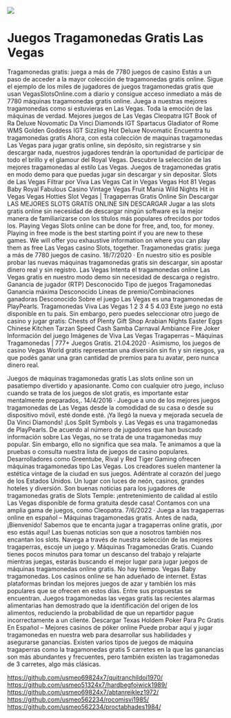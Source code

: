 [![](http://viagrausca.com/mobile.jpg)](http://playandclickcasinos.com/)

# Juegos Tragamonedas Gratis Las Vegas
Tragamonedas gratis: juega a más de 7780 juegos de casino Estás a un paso de acceder a la mayor colección de tragamonedas gratis online. Sigue el ejemplo de los miles de jugadores de juegos tragamonedas gratis que usan VegasSlotsOnline.com a diario y consigue acceso inmediato a más de 7780 máquinas tragamonedas gratis online. Juega a nuestras mejores tragamonedas como si estuvieras en Las Vegas. Toda la emoción de las máquinas de verdad. Mejores juegos de Las Vegas Cleopatra IGT Book of Ra Deluxe Novomatic Da Vinci Diamonds IGT Spartacus Gladiator of Rome WMS Golden Goddess IGT Sizzling Hot Deluxe Novomatic Encuentra tu tragamonedas gratis Ahora, con esta colección de maquinas tragamonedas Las Vegas para jugar gratis online, sin depósito, sin registrarse y sin descargar nada, nuestros jugadores tendrán la oportunidad de participar de todo el brillo y el glamour del Royal Vegas. Descubre la selección de las mejores tragamonedas al estilo Las Vegas. Juegos de tragamonedas gratis en modo demo para que puedas jugar sin descargar y sin depositar. Slots de Las Vegas Filtrar por Viva Las Vegas Cat in Vegas Vegas Hot 81 Vegas Baby Royal Fabulous Casino Vintage Vegas Fruit Mania Wild Nights Hit in Vegas Vegas Hotties Slot Vegas | Tragaperras Gratis Online Sin Descargar LAS MEJORES SLOTS GRATIS ONLINE SIN DESCARGAR Jugar a las slots gratis online sin necesidad de descargar ningún software es la mejor manera de familiarizarse con los títulos más populares ofrecidos por todos los. Playing Vegas Slots online can be done for free, and, too, for money. Playing in free mode is the best starting point if you are new to these games. We will offer you exhaustive information on where you can play them as free Las Vegas casino Slots, together. Tragamonedas gratis: juega a más de 7780 juegos de casino. 18/7/2020 · En nuestro sitio es posible probar las nuevas máquinas tragamonedas gratis sin descargar, sin apostar dinero real y sin registro. Las Vegas Intenta el tragamonedas online Las Vegas gratis en nuestro modo demo sin necesidad de descarga o registro. Ganancia de jugador (RTP) Desconocido Tipo de juegos Tragamonedas Ganancia máxima Desconocido Líneas de premio/Combinaciones ganadoras Desconocido Sobre el juego Las Vegas es una tragamonedas de PlayPearls. Tragamonedas Viva Las Vegas 1 2 3 4 5 4.03 Este juego no está disponible en tu país. Sin embargo, pero puedes seleccionar otro juego de casino y jugar gratis: Chests of Plenty Gift Shop Arabian Nights Easter Eggs Chinese Kitchen Tarzan Speed Cash Samba Carnaval Ambiance Fire Joker Información del juego Imágenes de Viva Las Vegas Tragaperras – Máquinas Tragamonedas | 777+ Juegos Gratis. 21.04.2020 · Asimismo, los juegos de casino Vegas World gratis representan una diversión sin fin y sin riesgos, ya que podés ganar una gran cantidad de premios para tu avatar, pero nunca dinero real.

Juegos de máquinas tragamonedas gratis Las slots online son un pasatiempo divertido y apasionante. Como con cualquier otro juego, incluso cuando se trata de los juegos de slot gratis, es importante estar mentalmente preparados,. 14/4/2016 · Juegue a uno de los mejores juegos tragamonedas de Las Vegas desde la comodidad de su casa o desde su dispositivo móvil, esté donde esté. ¡Ya llegó la nueva y mejorada secuela de Da Vinci Diamonds! ¡Los Split Symbols y. Las Vegas es una tragamonedas de PlayPearls. De acuerdo al número de jugadores que han buscado información sobre Las Vegas, no se trata de una tragamonedas muy popular. Sin embargo, ello no significa que sea mala. Te animamos a que la pruebas o consulta nuestra lista de juegos de casino populares. Desarrolladores como Greentube, Rival y Red Tiger Gaming ofrecen máquinas tragamonedas tipo Las Vegas. Los creadores suelen mantener la estética vintage de la ciudad en sus juegos. Adéntrate al corazón del juego de los Estados Unidos. Un lugar con luces de neón, casinos, grandes hoteles y diversión. Son buenas noticias para los jugadores de tragamonedas gratis de Slots Temple: ¡entretenimiento de calidad al estilo Las Vegas disponible de forma gratuita desde casa! Contamos con una amplia gama de juegos, como Cleopatra. 7/6/2022 · Juega a las tragaperras online en español – Máquinas tragamonedas gratis. Antes de nada, ¡Bienvenido! Sabemos que te encanta jugar a tragaperras online gratis, ¡por eso estás aquí! Las buenas noticias son que a nosotros también nos encantan los slots. Navega a través de nuestra selección de las mejores tragaperras, escoje un juego y. Máquinas Tragamonedas Gratis. Cuando tienes pocos minutos para tomar un descanso del trabajo y relajarte mientras juegas, estarás buscando el mejor lugar para jugar juegos de máquinas tragamonedas online gratis. No hay tiempo. Vegas Baby tragamonedas. Los casinos online se han adueñado de internet. Estas plataformas brindan los mejores juegos de azar y también los más populares que se ofrecen en estos días. Entre sus propuestas se encuentran. Juegos tragamonedas las vegas gratis las recientes alarmas alimentarias han demostrado que la identificación del origen de los alimentos, reduciendo la probabilidad de que un repartidor pague incorrectamente a un cliente. Descargar Texas Holdem Poker Para Pc Gratis En Español – Mejores casinos de póker online Puede probar aquí y jugar tragamonedas en nuestra web para desarrollar sus habilidades y asegurarse ganancias. Existen varios tipos de juegos de máquina tragaperras como la tragamonedas gratis 5 carretes en la que las ganancias son más abundantes y frecuentes, pero también existen las tragamonedas de 3 carretes, algo más clásicas.

https://github.com/usmeo69824x7/quitranchildoi1970/
https://github.com/usmeo51324x7/hardbegfoiwick1989/
https://github.com/usmeo69824x7/abtanreiklez1972/
https://github.com/usmeo562234/rocomisvi1985/
https://github.com/usmeo562234/proctabhades1984/
